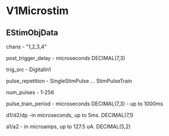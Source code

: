 # V1Microstim



## EStimObjData 
chans - "1,2,3,4"

post_trigger_delay - microseconds DECIMAL(7,3)

trig_src - DigitalIn1 

pulse_repetition - SingleStimPulse ... StimPulseTrain

num_pulses - 1-256

pulse_train_period - microseconds DECIMAL(7,3) - up to 1000ms



d1/d2/dp -in microseconds, up to 5ms. DECIMAL(7,1)

a1/a2 - in microamps, up to 127.5 uA. DECIMAL(5,2)
